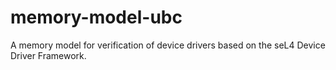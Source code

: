 # memory-model-ubc

A memory model for verification of device drivers based on the seL4 Device Driver Framework. 

